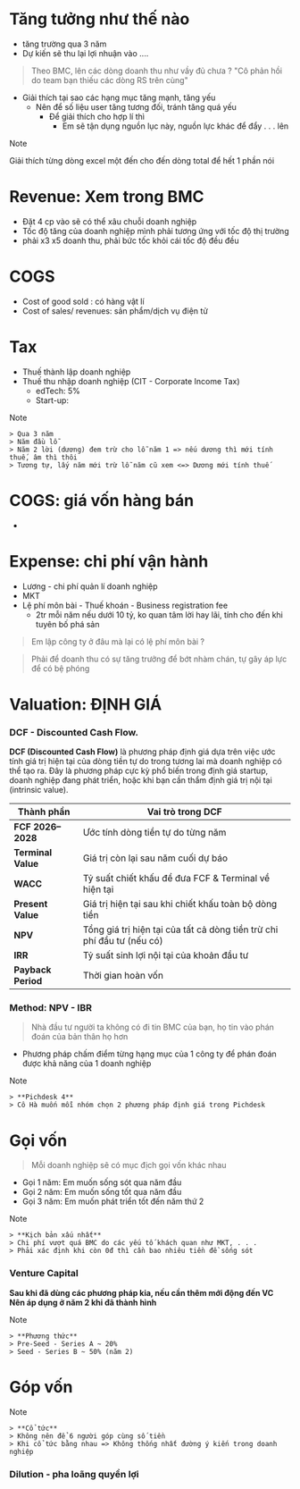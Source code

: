 # Tăng tưởng như thế nào 
- tăng trường qua 3 năm
- Dự kiến sẽ thu lại lợi nhuận vào ....
> Theo BMC, lên các dòng doanh thu như vầy đủ chưa ?
> "Cô phản hồi do team bạn thiếu các dòng RS trên cùng"
- Giải thích tại sao các hạng mục tăng mạnh, tăng yếu
	- Nên để số liệu user tăng tương đối, tránh tăng quá yếu
		- Để giải thích cho hợp lí thì 
			- Em sẽ tận dụng nguồn lục này, nguồn lực khác để đẩy . . . lên
> [!NOTE]
  Giải thích từng dòng excel một đến cho đến dòng total để hết 1 phần nói
# Revenue: Xem trong BMC
- Đặt 4 cp vào sẽ có thể xâu chuỗi doanh nghiệp
- Tốc độ tăng của doanh nghiệp mình phải tương ứng với tốc độ thị trường
- phải x3 x5 doanh thu, phải bức tốc khỏi cái tốc độ đều đều
# COGS
- Cost of good sold : có hàng vật lí
- Cost of sales/ revenues: sản phẩm/dịch vụ điện tử 
# Tax
- Thuế thành lập doanh nghiệp 
- Thuế thu nhập doanh nghiệp (CIT - Corporate Income Tax)
	- edTech: 5%
	- Start-up:
> [!NOTE]
    > Qua 3 năm
    > Năm đầu lỗ
    > Năm 2 lời (dương) đem trừ cho lỗ năm 1 => nếu dương thì mới tính thuế, âm thì thôi
    > Tương tự, lấy năm mới trừ lỗ năm cũ xem <=> Dương mới tính thuế
# COGS: giá vốn hàng bán
- 
# Expense: chi phí vận hành
- Lương - chi phí quản lí doanh nghiệp
- MKT
- Lệ phí môn bài - Thuế khoán - Business registration fee
	- 2tr mỗi năm nếu dưới 10 tỷ, ko quan tâm lời hay lãi, tính cho đến khi tuyên bố phá sản
> Em lập công ty ở đâu mà lại có lệ phí môn bài ?

> Phải để doanh thu có sự tăng trưởng để bớt nhàm chán, tự gây áp lực để có bệ phóng

# Valuation: ĐỊNH GIÁ
### DCF - Discounted Cash Flow.
**DCF (Discounted Cash Flow)** là phương pháp định giá dựa trên việc ước tính giá trị hiện tại của dòng tiền tự do trong tương lai mà doanh nghiệp có thể tạo ra. Đây là phương pháp cực kỳ phổ biến trong định giá startup, doanh nghiệp đang phát triển, hoặc khi bạn cần thẩm định giá trị nội tại (intrinsic value).

| Thành phần         | Vai trò trong DCF                                                      |
| ------------------ | ---------------------------------------------------------------------- |
| **FCF 2026–2028**  | Ước tính dòng tiền tự do từng năm                                      |
| **Terminal Value** | Giá trị còn lại sau năm cuối dự báo                                    |
| **WACC**           | Tỷ suất chiết khấu để đưa FCF & Terminal về hiện tại                   |
| **Present Value**  | Giá trị hiện tại sau khi chiết khấu toàn bộ dòng tiền                  |
| **NPV**            | Tổng giá trị hiện tại của tất cả dòng tiền trừ chi phí đầu tư (nếu có) |
| **IRR**            | Tỷ suất sinh lợi nội tại của khoản đầu tư                              |
| **Payback Period** | Thời gian hoàn vốn                                                     |
### Method: NPV - IBR
> Nhà đầu tư người ta không có đi tin BMC của bạn, họ tin vào phán đoán của bản thân họ hơn
- Phương pháp chấm điểm từng hạng mục của 1 công ty để phán đoán được khả năng của 1 doanh nghiệp
> [!NOTE]
    > **Pichdesk 4**
    > Cô Hà muốn mỗi nhóm chọn 2 phương pháp định giá trong Pichdesk 
# Gọi vốn
> Mỗi doanh nghiệp sẽ có mục địch gọi vốn khác nhau
- Gọi 1 năm: Em muốn sống sót qua năm đầu
- Gọi 2 năm: Em muốn sống tốt qua năm đầu
- Gọi 3 năm: Em muốn phát triển tốt đến năm thứ 2

> [!NOTE] 
    > **Kịch bản xấu nhất**
    > Chi phí vượt quá BMC do các yếu tố khách quan như MKT, . . .
    > Phải xác định khi còn 0đ thì cần bao nhiêu tiền đề sống sót

### Venture Capital
**Sau khi đã dùng các phương pháp kia, nếu cần thêm mới động đến VC**
**Nên áp dụng ở năm 2 khi đã thành hình**
> [!NOTE] 
    > **Phương thức**
    > Pre-Seed - Series A ~ 20%
    > Seed - Series B ~ 50% (năm 2)
# Góp vốn
> [!NOTE] 
    > **Cổ tức**
    > Không nên để 6 người góp cùng số tiền
    > Khi cổ tức bằng nhau => Không thống nhất đường ý kiến trong doanh nghiệp 

### Dilution - pha loãng quyền lợi
